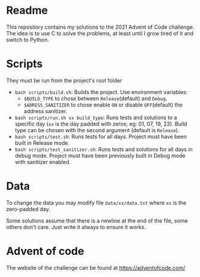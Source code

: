# Readme

This repository contains my solutions to the 2021 Advent of Code challenge.
The idea is to use C to solve the problems, at least until I grow tired of it and switch to Python.

# Scripts
They must be run from the project's root folder
- `bash scripts/build.sh`:  Builds the project. Use environment variables:
  - `$BUILD_TYPE` to chose between `Release`(default) and `Debug`.
  - `$ADRESS_SANITIZER` to chose enable `ON` or disable `OFF`(default) the address sanitizer.
- `bash scripts/run.sh xx build_type`: Runs tests and solutions to a specific day (`xx` is the day padded with zeros; eg: 01, 07, 19, 23). Build type can be chosen with the second argument (default is `Release`).
- `bash scripts/test.sh`:   Runs tests for all days. Project must have been built in Release mode.
- `bash scripts/test_sanitizer.sh`:   Runs tests and solutions for all days in debug mode. Project must have been previously built in Debug mode with sanitizer enabled.

# Data
To change the data you may modify file `data/xx/data.txt` where `xx` is the zero-padded day.

Some solutions assume that there is a newline at the end of the file, some others don't care.
Just write it always to ensure it works.

# Advent of code
The website of the challenge can be found at https://adventofcode.com/
